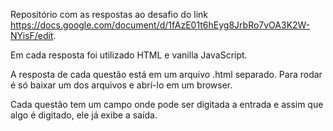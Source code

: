 Repositório com as respostas ao desafio do link https://docs.google.com/document/d/1fAzE01t6hEyg8JrbRo7vOA3K2W-NYisF/edit.

Em cada resposta foi utilizado HTML e vanilla JavaScript.

A resposta de cada questão está em um arquivo .html separado. Para rodar é só baixar um dos arquivos e abrí-lo em um browser.

Cada questão tem um campo onde pode ser digitada a entrada e assim que algo é digitado, ele já exibe a saída.

